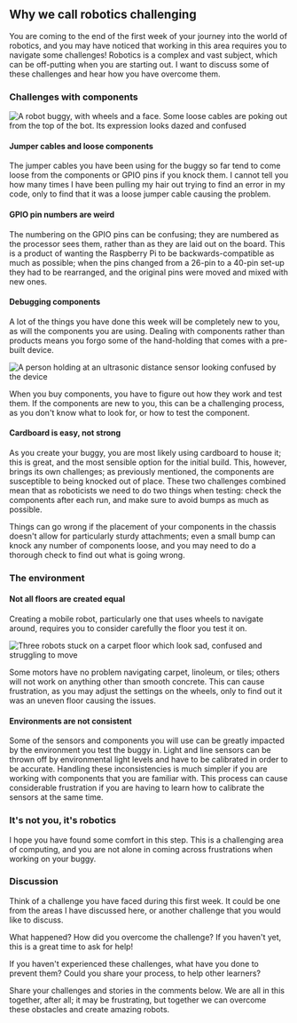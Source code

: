 ## Why we call robotics challenging

You are coming to the end of the first week of your journey into the world of robotics, and you may have noticed that working in this area requires you to navigate some challenges! Robotics is a complex and vast subject, which can be off-putting when you are starting out. I want to discuss some of these challenges and hear how you have overcome them.

### Challenges with components

![A robot buggy, with wheels and a face. Some loose cables are poking out from the top of the bot. Its expression looks dazed and confused](https://rpf-futurelearn.s3-eu-west-1.amazonaws.com/Robotics+-+Robot+Buggy/Illustration/18-1_12-Loose_Cables.png)

#### Jumper cables and loose components

The jumper cables you have been using for the buggy so far tend to come loose from the components or GPIO pins if you knock them. I cannot tell you how many times I have been pulling my hair out trying to find an error in my code, only to find that it was a loose jumper cable causing the problem.

#### GPIO pin numbers are weird

The numbering on the GPIO pins can be confusing; they are numbered as the processor sees them, rather than as they are laid out on the board. This is a product of wanting the Raspberry Pi to be backwards-compatible as much as possible; when the pins changed from a 26-pin to a 40-pin set-up they had to be rearranged, and the original pins were moved and mixed with new ones.

#### Debugging components

A lot of the things you have done this week will be completely new to you, as will the components you are using. Dealing with components rather than products means you forgo some of the hand-holding that comes with a pre-built device.

![A person holding at an ultrasonic distance sensor looking confused by the device](https://rpf-futurelearn.s3-eu-west-1.amazonaws.com/Robotics+-+Robot+Buggy/Illustration/19-1_12-Confusing_Component.png)

When you buy components, you have to figure out how they work and test them. If the components are new to you, this can be a challenging process, as you don't know what to look for, or how to test the component.

#### Cardboard is easy, not strong

As you create your buggy, you are most likely using cardboard to house it; this is great, and the most sensible option for the initial build. This, however, brings its own challenges; as previously mentioned, the components are susceptible to being knocked out of place. These two challenges combined mean that as roboticists we need to do two things when testing: check the components after each run, and make sure to avoid bumps as much as possible.

Things can go wrong if the placement of your components in the chassis doesn't allow for particularly sturdy attachments; even a small bump can knock any number of components loose, and you may need to do a thorough check to find out what is going wrong. 

### The environment

#### Not all floors are created equal

Creating a mobile robot, particularly one that uses wheels to navigate around, requires you to consider carefully the floor you test it on.

![Three robots stuck on a carpet floor which look sad, confused and struggling to move](https://rpf-futurelearn.s3-eu-west-1.amazonaws.com/Robotics+-+Robot+Buggy/Illustration/20_1_12-Wobbly_Floor.png)

Some motors have no problem navigating carpet, linoleum, or tiles; others will not work on anything other than smooth concrete. This can cause frustration, as you may adjust the settings on the wheels, only to find out it was an uneven floor causing the issues.

#### Environments are not consistent

Some of the sensors and components you will use can be greatly impacted by the environment you test the buggy in. Light and line sensors can be thrown off by environmental light levels and have to be calibrated in order to be accurate. Handling these inconsistencies is much simpler if you are working with components that you are familiar with. This process can cause considerable frustration if you are having to learn how to calibrate the sensors at the same time.

### It's not you, it's robotics

I hope you have found some comfort in this step. This is a challenging area of computing, and you are not alone in coming across frustrations when working on your buggy.

### Discussion

Think of a challenge you have faced during this first week. It could be one from the areas I have discussed here, or another challenge that you would like to discuss.

What happened? How did you overcome the challenge? If you haven't yet, this is a great time to ask for help!

If you haven't experienced these challenges, what have you done to prevent them? Could you share your process, to help other learners?

Share your challenges and stories in the comments below. We are all in this together, after all; it may be frustrating, but together we can overcome these obstacles and create amazing robots.
